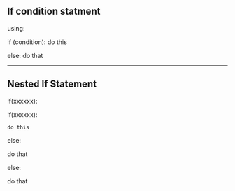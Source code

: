 If condition statment
--------------------------------------
using:

if (condition):
do this

else:
do that

--------------------------------------

Nested If Statement
--------------------------------------
if(xxxxxx):

  if(xxxxxx):

    do this

  else:

  do that

else:

  do that
